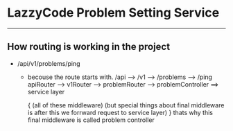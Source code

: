 # LazzyCode Problem Setting Service



-------------------------------------

## How routing is working in the project
- /api/v1/problems/ping
   - becouse the route starts with.
        /api      --> /v1     --> /problems     --> /ping
        apiRouter --> v1Router --> problemRouter --> problemController   ==> service layer

        
        { (all of these middleware) (but special things about final middleware is after this we forrward request to service layer) }
        thats why this final middleware is called problem controller
